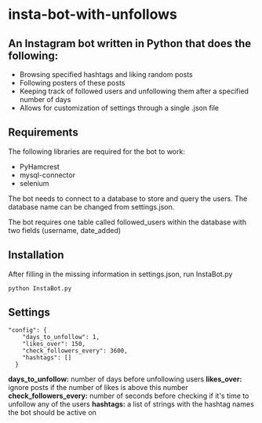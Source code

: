 # insta-bot-with-unfollows

## An Instagram bot written in Python that does the following: 
* Browsing specified hashtags and liking random posts 
* Following posters of these posts
* Keeping track of followed users and unfollowing them after a specified number of days
* Allows for customization of settings through a single .json file

## Requirements 
The following libraries are required for the bot to work:
* PyHamcrest
* mysql-connector 
* selenium

The bot needs to connect to a database to store and query the users.
The database name can be changed from settings.json.

The bot requires one table called followed_users within the database with two fields (username, date_added)

## Installation
After filling in the missing information in settings.json, run InstaBot.py 
```
python InstaBot.py
```

## Settings 
```
"config": {
    "days_to_unfollow": 1,
    "likes_over": 150,
    "check_followers_every": 3600,
    "hashtags": []
  }
```

**days_to_unfollow:** number of days before unfollowing users
**likes_over:** ignore posts if the number of likes is above this number
**check_followers_every:** number of seconds before checking if it's time to unfollow any of the users
**hashtags:** a list of strings with the hashtag names the bot should be active on
